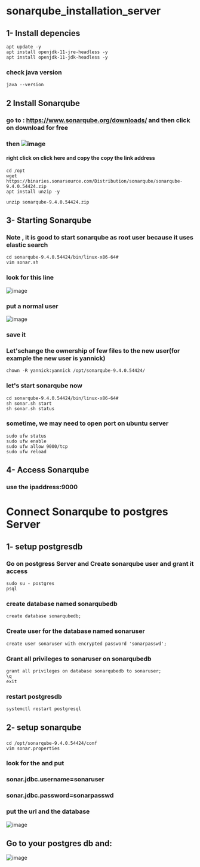 # sonarqube_installation_server
## 1- Install depencies
```
apt update -y
apt install openjdk-11-jre-headless -y
apt install openjdk-11-jdk-headless -y
```
### check java version
```
java --version
```
## 2 Install Sonarqube
### go to : https://www.sonarqube.org/downloads/ and then click on download for free
### then ![image](https://user-images.githubusercontent.com/85393914/169076597-f7e6fe5a-d3a8-41c4-b1f6-ba7a76e8f818.png)
#### right click on click here and copy the copy the link address

```
cd /opt
wget https://binaries.sonarsource.com/Distribution/sonarqube/sonarqube-9.4.0.54424.zip
apt install unzip -y
```
```
unzip sonarqube-9.4.0.54424.zip
```
## 3- Starting Sonarqube
### Note , it is good to start sonarqube as root user because it uses elastic search
```
cd sonarqube-9.4.0.54424/bin/linux-x86-64#
vim sonar.sh
```
### look for this line
  ![image](https://user-images.githubusercontent.com/85393914/169082168-b1a292ae-a73b-4863-89f5-3bf372f51037.png)

### put a normal user
![image](https://user-images.githubusercontent.com/85393914/169082483-d29af5cd-6f81-4576-aa14-6eef98adaaf4.png)
### save it
### Let'schange the ownership of few files  to the new user(for example the new user is yannick)
```
chown -R yannick:yannick /opt/sonarqube-9.4.0.54424/
```
### let's start sonarqube now
```
cd sonarqube-9.4.0.54424/bin/linux-x86-64#
sh sonar.sh start
sh sonar.sh status
```
### sometime, we may need to open port on ubuntu server
```
sudo ufw status
sudo ufw enable
sudo ufw allow 9000/tcp
sudo ufw reload
```
## 4- Access Sonarqube 
### use the ipaddress:9000


# Connect Sonarqube to postgres Server
## 1- setup postgresdb
### Go on postgress Server and Create  sonarqube user and grant it access
```
sudo su - postgres
psql
```
### create database named sonarqubedb
```
create database sonarqubedb;
```
### Create user for the database named sonaruser
```
create user sonaruser with encrypted password 'sonarpasswd';
```
### Grant all privileges to sonaruser on sonarqubedb
```
grant all privileges on database sonarqubedb to sonaruser;
\q
exit
```
### restart postgresdb
```
systemctl restart postgresql
```
## 2- setup sonarqube
###
```
cd /opt/sonarqube-9.4.0.54424/conf
vim sonar.properties
```
### look for the and put 
### sonar.jdbc.username=sonaruser
### sonar.jdbc.password=sonarpasswd
### put the url and the database
![image](https://user-images.githubusercontent.com/85393914/169111070-17c7b0d6-5414-47b4-9c62-018bde2c560e.png)

## Go to your postgres db and:

![image](https://user-images.githubusercontent.com/85393914/169116572-544ca422-191d-4a89-a422-c8ae7a6cdfb7.png)



